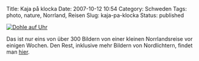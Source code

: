 Title: Kaja på klocka
Date: 2007-10-12 10:54
Category: Schweden
Tags: photo, nature, Norrland, Reisen
Slug: kaja-pa-klocka
Status: published

[![Dohle auf
Uhr](/pic/urkaja_s.jpg "Dohle auf Uhr")](/pic/urkaja_l.jpg)

Das ist nur eins von über 300 Bildern von einer kleinen Norrlandsreise
vor einigen Wochen. Den Rest, inklusive mehr Bildern von Nordlichtern,
findet man [hier](http://thomasmarquart.net/gallery/norrlandsresa/).

